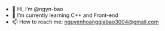 - 👋 Hi, I’m @ngyn-bao
- 🌱 I’m currently learning C++ and Front-end
- 📫 How to reach me: nguyenhoanggiabao3004@gmail.com

<!---
ngyn-bao/ngyn-bao is a ✨ special ✨ repository because its `README.md` (this file) appears on your GitHub profile.
You can click the Preview link to take a look at your changes.
--->
